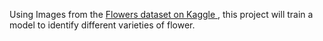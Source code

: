 Using Images from the <a href="https://www.kaggle.com/datasets/l3llff/flowers"> Flowers dataset on Kaggle </a>, this project will train a model to identify different varieties of flower.
